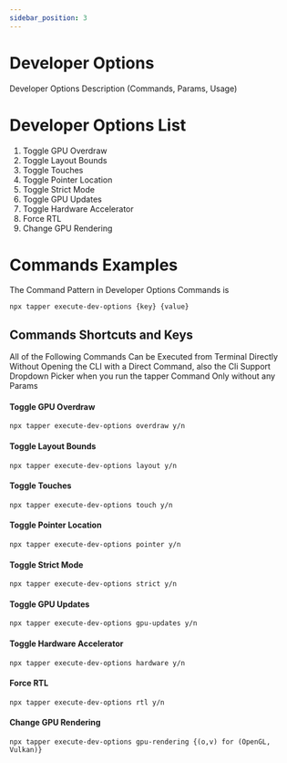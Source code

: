 ```yaml
---
sidebar_position: 3
---
```


# Developer Options

Developer Options Description (Commands, Params, Usage)

# Developer Options List
1. Toggle GPU Overdraw
2. Toggle Layout Bounds
3. Toggle Touches
4. Toggle Pointer Location
5. Toggle Strict Mode
6. Toggle GPU Updates
7. Toggle Hardware Accelerator
8. Force RTL
9. Change GPU Rendering


# Commands Examples

The Command Pattern in Developer Options Commands is

```
npx tapper execute-dev-options {key} {value}
```

## Commands Shortcuts and Keys
All of the Following Commands Can be Executed from Terminal Directly Without Opening the CLI with a Direct Command, also the Cli Support Dropdown Picker when you run the tapper Command Only without any Params


#### Toggle GPU Overdraw

```
npx tapper execute-dev-options overdraw y/n
```

#### Toggle Layout Bounds

```
npx tapper execute-dev-options layout y/n
```

#### Toggle Touches

```
npx tapper execute-dev-options touch y/n
```

#### Toggle Pointer Location

```
npx tapper execute-dev-options pointer y/n
```

#### Toggle Strict Mode

```
npx tapper execute-dev-options strict y/n
```

#### Toggle GPU Updates

```
npx tapper execute-dev-options gpu-updates y/n
```

#### Toggle Hardware Accelerator

```
npx tapper execute-dev-options hardware y/n
```

#### Force RTL

```
npx tapper execute-dev-options rtl y/n
```

#### Change GPU Rendering

```
npx tapper execute-dev-options gpu-rendering {(o,v) for (OpenGL, Vulkan)}
```
